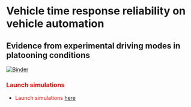 # Vehicle time response reliability on vehicle automation
## Evidence from experimental driving modes in platooning conditions

[![Binder](https://mybinder.org/badge_logo.svg)](https://mybinder.org/v2/gh/aladinoster/v2v-test.git/master?filepath=General.ipynb)

### <span style="color:red"> Launch simulations </span>

* <span style="color:red"> Launch simulations </span>  [here](https://mybinder.org/v2/gh/aladinoster/vrt_analysis/master?filepath=TF-AnalysisResponseTime.ipynb)
